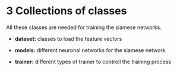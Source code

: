 # 3 Collections of classes
All these classes are needed for training the siamese networks.

- **dataset:** classes to load the feature vectors

- **models:** different neuronal networks for the siamese network

- **trainer:** different types of trainer to controll the training process